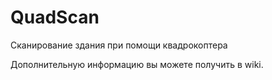 # QuadScan
Сканирование здания при помощи квадрокоптера

Дополнительную информацию вы можете получить в wiki.
